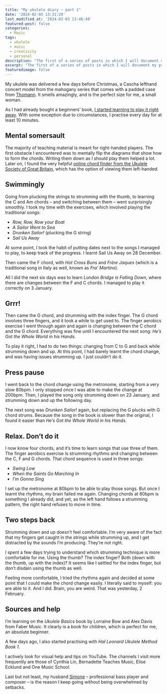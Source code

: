 ```yaml
---
title: "My ukulele diary – part 1"
date: '2024-02-03 13:31:28'
last_modified_at: '2024-02-03 13:46:48'
featured-post: false
categories:
  - Music
tags:
  - ukulele
  - music
  - creativity
  - personal
description: "The first of a series of posts in which I will document my progress learning to play the ukulele."
excerpt: "The first of a series of posts in which I will document my progress."
featuredimage: false
---
```

My ukulele was delivered a few days before Christmas, a Cascha lefthand concert model from the mahogany series that comes with a padded case from [Thomann](https://www.thomann.de/gb/index.html). It smells amazingly, and is the perfect size for me, a small woman.

As I had already bought a beginners’ book, [I started learning to play it right away](https://silviamaggidesign.com/personal/four-strings-of-joy/). With some exception due to circumstances, I practise every day for at least 10 minutes.

## Mental somersault

The majority of teaching material is meant for right-handed players. The first obstacle I encountered was to mentally flip the diagrams that show how to form the chords. Writing them down as I should play them helped a lot. Later on, I found the very helpful [online chord finder from the Ukulele Society of Great Britain](https://usgb.co.uk/Chords), which has the option of viewing them left-handed.

## Swimmingly

Going from plucking the strings to strumming with the thumb, to learning the C and Am chords – and switching between them – went surprisingly smoothly. I took my time with the exercises, which involved playing the traditional songs:

- _Row, Row, Row your Boat_
- _A Sailor Went to Sea_
- _Drunken Sailor!_ (plucking the G string)
- _Sail Us Away_

At some point, I took the habit of putting dates next to the songs I managed to play, to keep track of the progress. I learnt Sail Us Away on 28 December.

Then came the F chord, with _Hot Cross Buns_ and _Frère Jaques_ (which is a traditional song in Italy as well, known as _Fra’ Martino_).

All I did the next six days was to learn _London Bridge is Falling Down_, where there are changes between the F and C chords. I managed to play it correctly on 3 January.

## Grrr!

Then came the G chord, and strumming with the index finger. The G chord involves three fingers, and it took a while to get used to. The finger aerobics exercise I went through again and again is changing between the C chord and the G chord. Everything was fine until I encountered the next song: _He’s Got the Whole World in his Hands_.

To play it right, I had to do two things: changing from C to G and back while strumming down and up. At this point, I had barely learnt the chord change, and was having issues strumming up. I just couldn’t do it.

## Press pause

I went back to the chord change using the metronome, starting from a very slow 80bpm. I only stopped once I was able to make the change at 200bpm. Then, I played the song only strumming down on 23 January, and strumming down and up the following day.

The next song was _Drunken Sailor!_ again, but replacing the G plucks with G chord strums. Because the song in the book is slower than the original, I found it easier than _He’s Got the Whole World in his Hands_.

## Relax. Don’t do it

I now know four chords, and it’s time to learn songs that use three of them. The finger aerobics exercise is strumming rhythms and changing between the C, F and G chords. That chord sequence is used in three songs:

- _Swing Low_
- _When the Saints Go Marching In_
- _I’m Gonna Sing_

I set up the metronome at 80bpm to be able to play those songs. But once I learnt the rhythms, my brain failed me again. Changing chords at 80bpm is something I already did, and yet, as the left hand follows a strumming pattern, the right hand refuses to move in time.

## Two steps back

Strumming down and up doesn’t feel comfortable. I’m very aware of the fact that my fingers get caught in the strings while strumming up, and I get distracted by the sounds I’m producing. They’re not right.

I spent a few days trying to understand which strumming technique is more comfortable for me. Using the thumb? The index finger? Both (down with the thumb, up with the index)? It seems like I settled for the index finger, but don’t disdain using the thumb as well.

Feeling more comfortable, I tried the rhythms again and decided at some point that I could make the chord change easily. I literally said to myself: you are able to it. And I did. Brain, you are weird. That was yesterday, 2 February.

## Sources and help

I’m learning on the _Ukulele Basics_ book by Lorraine Bow and Alex Davis from Faber Music. It clearly is a book for children, which is perfect for me, an absolute beginner.

A few days ago, I also started practising with _Hal Leonard Ukulele Method Book 1_.

I actively look for visual help and tips on YouTube. The channels I visit more frequently are those of Cynthia Lin, Bernadette Teaches Music, Elise Ecklund and One Music School.

Last but not least, my husband [Simone](https://minutestomidnight.co.uk) – professional bass player and composer – is the reason I keep going without being overwhelmed by setbacks.

